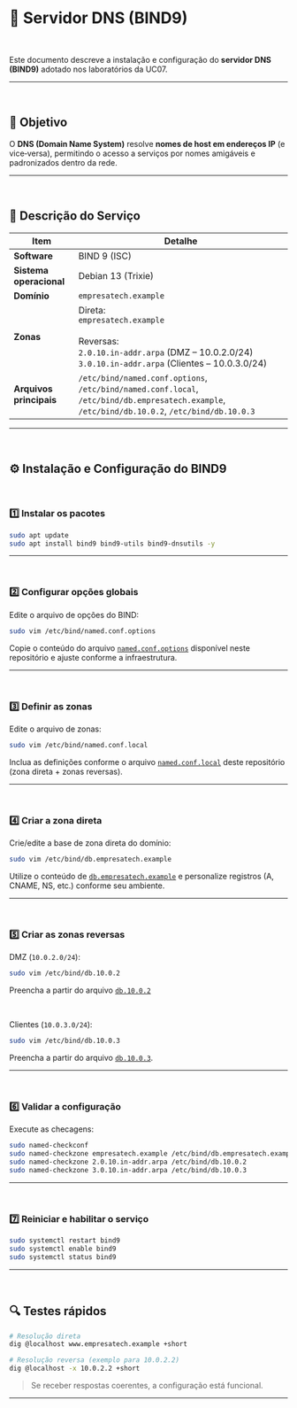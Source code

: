 # 🧭 Servidor DNS (BIND9)

<br/>

Este documento descreve a instalação e configuração do **servidor DNS (BIND9)** adotado nos laboratórios da UC07.

---

<br/>

## 🎯 Objetivo

O **DNS (Domain Name System)** resolve **nomes de host em endereços IP** (e vice‑versa), permitindo o acesso a serviços por nomes amigáveis e padronizados dentro da rede.

---

<br/>

## 🧩 Descrição do Serviço

| Item | Detalhe |
|------|--------|
| **Software** | BIND 9 (ISC) |
| **Sistema operacional** | Debian 13 (Trixie) |
| **Domínio** | `empresatech.example` |
| **Zonas** | Direta: <br/>`empresatech.example`<br/> <br/>Reversas: <br/>`2.0.10.in-addr.arpa` (DMZ – 10.0.2.0/24) <br/>`3.0.10.in-addr.arpa` (Clientes – 10.0.3.0/24) |
| **Arquivos principais** | `/etc/bind/named.conf.options`, `/etc/bind/named.conf.local`, `/etc/bind/db.empresatech.example`, `/etc/bind/db.10.0.2`, `/etc/bind/db.10.0.3` |

---

<br/>

## ⚙️ Instalação e Configuração do BIND9

<br/>

### 1️⃣ Instalar os pacotes

```bash
sudo apt update
sudo apt install bind9 bind9-utils bind9-dnsutils -y
```

---

<br/>

### 2️⃣ Configurar opções globais

Edite o arquivo de opções do BIND:

```bash
sudo vim /etc/bind/named.conf.options
```

Copie o conteúdo do arquivo [`named.conf.options`](./configs/named.conf.options) disponível neste repositório e ajuste conforme a infraestrutura.

---

<br/>

### 3️⃣ Definir as zonas

Edite o arquivo de zonas:

```bash
sudo vim /etc/bind/named.conf.local
```

Inclua as definições conforme o arquivo [`named.conf.local`](./configs/named.conf.local) deste repositório (zona direta + zonas reversas).

---

<br/>

### 4️⃣ Criar a zona direta

Crie/edite a base de zona direta do domínio:

```bash
sudo vim /etc/bind/db.empresatech.example
```

Utilize o conteúdo de [`db.empresatech.example`](./configs/db.empresatech.example) e personalize registros (A, CNAME, NS, etc.) conforme seu ambiente.

---

<br/>

### 5️⃣ Criar as zonas reversas

DMZ (`10.0.2.0/24`):

```bash
sudo vim /etc/bind/db.10.0.2
```
Preencha a partir do arquivo [`db.10.0.2`](./configs/db.10.0.2)

<br/>

Clientes (`10.0.3.0/24`):

```bash
sudo vim /etc/bind/db.10.0.3
```

Preencha a partir do arquivo [`db.10.0.3`](./configs/db.10.0.3).

---

<br/>

### 6️⃣ Validar a configuração

Execute as checagens:

```bash
sudo named-checkconf
sudo named-checkzone empresatech.example /etc/bind/db.empresatech.example
sudo named-checkzone 2.0.10.in-addr.arpa /etc/bind/db.10.0.2
sudo named-checkzone 3.0.10.in-addr.arpa /etc/bind/db.10.0.3
```

---

<br/>

### 7️⃣ Reiniciar e habilitar o serviço

```bash
sudo systemctl restart bind9
sudo systemctl enable bind9
sudo systemctl status bind9
```

---

<br/>

## 🔍 Testes rápidos

```bash
# Resolução direta
dig @localhost www.empresatech.example +short

# Resolução reversa (exemplo para 10.0.2.2)
dig @localhost -x 10.0.2.2 +short
```

> Se receber respostas coerentes, a configuração está funcional.

---
